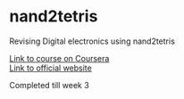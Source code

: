 # nand2tetris
Revising Digital electronics using nand2tetris  

[Link to course on Coursera](https://www.coursera.org/learn/build-a-computer)  
[Link to official website](https://www.nand2tetris.org/course)

Completed till week 3